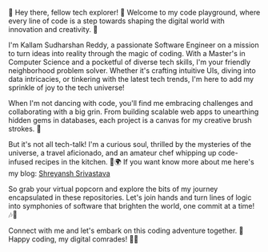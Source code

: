 👋 Hey there, fellow tech explorer! 🚀 Welcome to my code playground, where every line of code is a step towards shaping the digital world with innovation and creativity. 🌟

I'm Kallam Sudharshan Reddy, a passionate Software Engineer on a mission to turn ideas into reality through the magic of coding. With a Master's in Computer Science and a pocketful of diverse tech skills, I'm your friendly neighborhood problem solver. Whether it's crafting intuitive UIs, diving into data intricacies, or tinkering with the latest tech trends, I'm here to add my sprinkle of joy to the tech universe!

When I'm not dancing with code, you'll find me embracing challenges and collaborating with a big grin. From building scalable web apps to unearthing hidden gems in databases, each project is a canvas for my creative brush strokes. 🎨

But it's not all tech-talk! I'm a curious soul, thrilled by the mysteries of the universe, a travel aficionado, and an amateur chef whipping up code-infused recipes in the kitchen. 🍔🌍 If you want know more about me here's my blog: [Shreyansh Srivastava](https://Shreyansh-sys.github.io/)

So grab your virtual popcorn and explore the bits of my journey encapsulated in these repositories. Let's join hands and turn lines of logic into symphonies of software that brighten the world, one commit at a time! 🎶🌈

Connect with me and let's embark on this coding adventure together. 🚀 Happy coding, my digital comrades! 🤝✨
